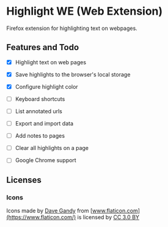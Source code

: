 # Highlight WE (Web Extension)


Firefox extension for highlighting text on webpages.


## Features and Todo


- [x] Highlight text on web pages
- [x] Save highlights to the browser's local storage
- [x] Configure highlight color
- [ ] Keyboard shortcuts
- [ ] List annotated urls
- [ ] Export and import data
- [ ] Add notes to pages
- [ ] Clear all highlights on a page
- [ ] Google Chrome support


## Licenses


### Icons

Icons made by [Dave Gandy](https://www.flaticon.com/authors/dave-gandy) from
[www.flaticon.com](https://www.flaticon.com/) is licensed by
[CC 3.0 BY](http://creativecommons.org/licenses/by/3.0/)
